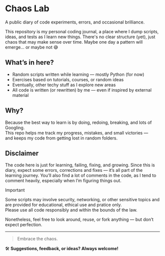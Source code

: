 # Chaos Lab

A public diary of code experiments, errors, and occasional brilliance.

This repository is my personal coding journal, a place where I dump scripts, ideas, and tests as I learn new things. There's no clear structure (yet), just chaos that may make sense over time. Maybe one day a pattern will emerge... or maybe not 😅

## What’s in here?

- Random scripts written while learning — mostly Python (for now)  
- Exercises based on tutorials, courses, or random ideas  
- Eventually, other techy stuff as I explore new areas  
- All code is written (or rewritten) by me — even if inspired by external material  

## Why?

Because the best way to learn is by doing, redoing, breaking, and lots of Googling.  
This repo helps me track my progress, mistakes, and small victories —  
and keeps my code from getting lost in random folders.

## Disclaimer

The code here is just for learning, failing, fixing, and growing. Since this is diary, expect some errors, corrections and fixes — it’s all part of the learning journey. 
You’ll also find a lot of comments in the code, as I tend to comment heavily, especially when I’m figuring things out.

> [!IMPORTANT]
> Some scripts may involve security, networking, or other sensitive topics and are provided for educational, ethical use and pratice only.  
Please use all code responsibly and within the bounds of the law.


Nonetheless, feel free to look around, reuse, or fork anything — but don’t expect perfection.

---

> Embrace the chaos.

🛠️ **Suggestions, feedback, or ideas? Always welcome!**